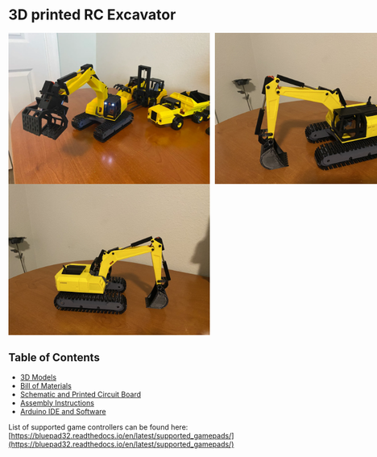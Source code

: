 <h1>3D printed RC Excavator</h1>
<div style="display: flex; gap: 10px;">
<img src="https://github.com/swholmstead/Excavator/blob/main/pictures/img_3437.webp" alt="Excavator" width=400>
<img src="https://github.com/swholmstead/Excavator/blob/main/pictures/Excavator 2.jpeg" alt="Excavator" width=400>
</div>
<img src="https://github.com/swholmstead/Excavator/blob/main/pictures/Excavator.jpeg" alt="Excavator" width=400>

<h2>Table of Contents</h2>

* [3D Models](https://www.printables.com/model/1418112-3d-printed-rc-excavator-updated)
* [Bill of Materials](docs/bom.md)
* [Schematic and Printed Circuit Board](docs/schematics.md)
* [Assembly Instructions](docs/assembly.md)
* [Arduino IDE and Software](docs/arduino.md)

List of supported game controllers can be found here: [https://bluepad32.readthedocs.io/en/latest/supported_gamepads/](https://bluepad32.readthedocs.io/en/latest/supported_gamepads/)
